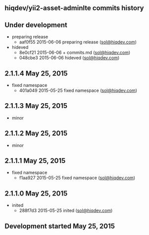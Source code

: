 hiqdev/yii2-asset-adminlte commits history
------------------------------------------

## Under development

- preparing release
    - aaf0f55 2015-06-06 preparing release (sol@hiqdev.com)
- hideved
    - 8e0cf21 2015-06-06 + commits.md (sol@hiqdev.com)
    - 048cbe3 2015-06-06 hideved (sol@hiqdev.com)

## 2.1.1.4 May 25, 2015

- fixed namespace
    - 401a049 2015-05-25 fixed namespace (sol@hiqdev.com)

## 2.1.1.3 May 25, 2015

- minor

## 2.1.1.2 May 25, 2015

- minor

## 2.1.1.1 May 25, 2015

- fixed namespace
    - f1aa927 2015-05-25 fixed namespace (sol@hiqdev.com)

## 2.1.1.0 May 25, 2015

- inited
    - 288f7d3 2015-05-25 inited (sol@hiqdev.com)

## Development started May 25, 2015

